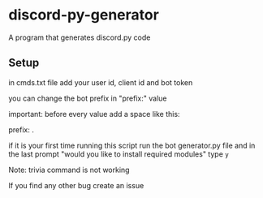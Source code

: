 # discord-py-generator
A program that generates discord.py code

## Setup
in cmds.txt file add your user id, client id and bot token

you can change the bot prefix in "prefix:" value

important: before every value add a space like this:

prefix: .

if it is your first time running this script run the bot generator.py file and in the last prompt "would you like to install required modules" type `y`

Note: trivia command is not working

If you find any other bug create an issue
